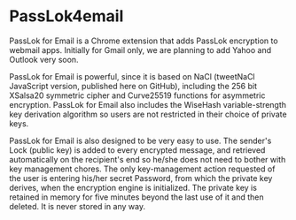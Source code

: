 # PassLok4email
PassLok for Email is a Chrome extension that adds PassLok encryption to webmail apps. Initially for Gmail only, we are planning to add Yahoo and Outlook very soon.

PassLok for Email is powerful, since it is based on NaCl (tweetNaCl JavaScript version, published here on GitHub), including the 256 bit XSalsa20 symmetric cipher and Curve25519 functions for asymmetric encryption. PassLok for Email also includes the WiseHash variable-strength key derivation algorithm so users are not restricted in their choice of private keys.

PassLok for Email is also designed to be very easy to use. The sender's Lock (public key) is added to every encrypted message, and retrieved automatically on the recipient's end so he/she does not need to bother with key management chores. The only key-management action requested of the user is entering his/her secret Password, from which the private key derives, when the encryption engine is initialized. The private key is retained in memory for five minutes beyond the last use of it and then deleted. It is never stored in any way.


